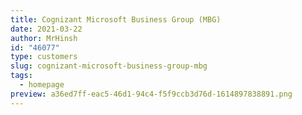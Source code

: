 ```yaml
---
title: Cognizant Microsoft Business Group (MBG)
date: 2021-03-22
author: MrHinsh
id: "46077"
type: customers
slug: cognizant-microsoft-business-group-mbg
tags:
  - homepage
preview: a36ed7ff-eac5-46d1-94c4-f5f9ccb3d76d-1614897838891.png
---
```

